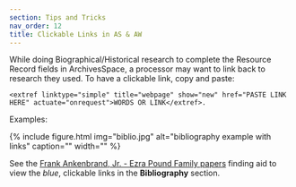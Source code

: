 ```yaml
---
section: Tips and Tricks
nav_order: 12
title: Clickable Links in AS & AW
---
```


While doing Biographical/Historical research to complete the Resource Record fields in ArchivesSpace, a processor may want to link back to research they used. To have a clickable link, copy and paste: 

`<extref linktype="simple" title="webpage" show="new" href="PASTE LINK HERE" actuate="onrequest">WORDS OR LINK</extref>.`

Examples: 

{% include figure.html img="biblio.jpg" alt="bibliography example with links" caption="" width="" %}

See the [Frank Ankenbrand, Jr. - Ezra Pound Family papers](https://archiveswest.orbiscascade.org/ark:80444/xv248676) finding aid to view the *blue*, clickable links in the **Bibliography** section.